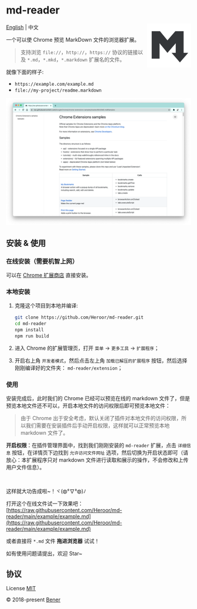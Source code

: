 # md-reader

<img src="./src/images/icon.png" align="right" width="120">

[English](https://github.com/Heroor/md-reader) | 中文

一个可以使 Chrome 预览 MarkDown 文件的浏览器扩展。

> 支持浏览 `file://`，`http://`，`https://` 协议的链接以及 `*.md`，`*.mkd`，`*.markdown` 扩展名的文件。

就像下面的样子:

- `https://example.com/example.md`
- `file://my-project/readme.markdown`

![banner](./example/feature-0.png)

## 安装 & 使用

### 在线安装（需要机智上网）

可以在 [Chrome 扩展商店](https://chrome.google.com/webstore/detail/medapdbncneneejhbgcjceippjlfkmkg/publish-accepted) 直接安装。

### 本地安装

1. 克隆这个项目到本地并编译:

    ```bash
    git clone https://github.com/Heroor/md-reader.git
    cd md-reader
    npm install
    npm run build
    ```

2. 进入 Chrome 的扩展管理页，打开 `菜单` -> `更多工具` -> `扩展程序`；

3. 开启右上角 `开发者模式`，然后点击左上角 `加载已解压的扩展程序` 按钮，然后选择刚刚编译好的文件夹： `md-reader/extension`；

### 使用

安装完成后，此时我们的 Chrome 已经可以预览在线的 markdown 文件了，但是预览本地文件还不可以，开启本地文件的访问权限后即可预览本地文件：

> 由于 Chrome 出于安全考虑，默认关闭了插件对本地文件的访问权限，所以我们需要在安装插件后手动开启权限，这样就可以正常预览本地 markdown 文件了。

**开启权限**：在插件管理界面中，找到我们刚刚安装的 `md-reader` 扩展，点击 `详细信息` 按钮，在详情页下边找到 `允许访问文件网址` 选项，然后切换为开启状态即可（请放心：本扩展程序只对 markdown 文件进行读取和展示的操作，不会修改和上传用户文件信息）。

<br/>

这样就大功告成啦~！ヾ(◍°∇°◍)ﾉ

打开这个在线文件试一下效果吧：[https://raw.githubusercontent.com/Heroor/md-reader/main/example/example.md](https://raw.githubusercontent.com/Heroor/md-reader/main/example/example.md)

或者直接将 `*.md` 文件 **拖进浏览器** 试试！

如有使用问题请提出，欢迎 Star~

## 协议

License [MIT](https://github.com/Heroor/md-reader/blob/master/LICENSE)

© 2018-present [Bener](https://github.com/Heroor)
